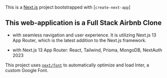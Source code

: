 This is a [Next.js](https://nextjs.org/) project bootstrapped with [`create-next-app`]

## This web-application is a Full Stack Airbnb Clone 
* with seamless navigation and user experience. It is utilizing Next.js 13 App Router, which is the latest addition to the Next.js framework.

* with Next.js 13 App Router: React, Tailwind, Prisma, MongoDB, NextAuth 2023

This project uses [`next/font`](https://nextjs.org/docs/basic-features/font-optimization) to automatically optimize and load Inter, a custom Google Font.

